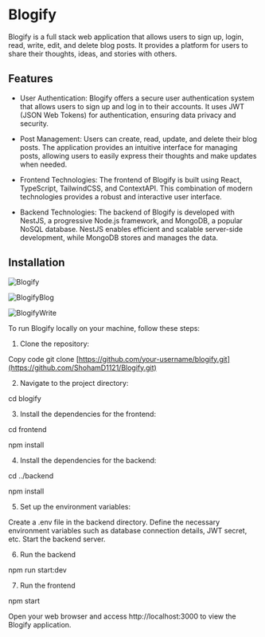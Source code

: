 # Blogify

Blogify is a full stack web application that allows users to sign up, login, read, write, edit, and delete blog posts. It provides a platform for users to share their thoughts, ideas, and stories with others.

## Features
- User Authentication: Blogify offers a secure user authentication system that allows users to sign up and log in to their accounts. It uses JWT (JSON Web Tokens) for authentication, ensuring data privacy and security.

- Post Management: Users can create, read, update, and delete their blog posts. The application provides an intuitive interface for managing posts, allowing users to easily express their thoughts and make updates when needed.

- Frontend Technologies: The frontend of Blogify is built using React, TypeScript, TailwindCSS, and ContextAPI. This combination of modern technologies provides a robust and interactive user interface.

- Backend Technologies: The backend of Blogify is developed with NestJS, a progressive Node.js framework, and MongoDB, a popular NoSQL database. NestJS enables efficient and scalable server-side development, while MongoDB stores and manages the data.




## Installation

![Blogify](https://github.com/ShohamD1121/Blogify/assets/96658699/51b4bfe9-8dc9-4472-97de-0266de0fcc55)

![BlogifyBlog](https://github.com/ShohamD1121/Blogify/assets/96658699/54218514-337b-42af-832b-9d55377e7e38)

![BlogifyWrite](https://github.com/ShohamD1121/Blogify/assets/96658699/09098c68-3147-4511-bc5b-885c0e4f34f2)

To run Blogify locally on your machine, follow these steps:

1. Clone the repository:

Copy code
git clone [https://github.com/your-username/blogify.git](https://github.com/ShohamD1121/Blogify.git)

2. Navigate to the project directory:

cd blogify

3. Install the dependencies for the frontend:

cd frontend

npm install

4. Install the dependencies for the backend:

cd ../backend

npm install

5. Set up the environment variables:

Create a .env file in the backend directory.
Define the necessary environment variables such as database connection details, JWT secret, etc.
Start the backend server.

6. Run the backend

npm run start:dev

7. Run the frontend 

npm start

Open your web browser and access http://localhost:3000 to view the Blogify application.




